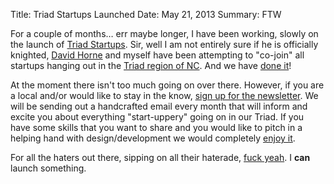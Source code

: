 Title: Triad Startups Launched
Date: May 21, 2013
Summary: FTW

For a couple of months… err maybe longer, I have been working, slowly on the launch of [Triad Startups][1]. Sir, well I am not entirely sure if he is officially knighted, [David Horne][2] and myself have been attempting to "co-join" all startups hanging out in the [Triad region of NC][3]. And we have [done it][1]!

At the moment there isn't too much going on over there. However, if you are a local and/or would like to stay in the know, [sign up for the newsletter][1]. We will be sending out a handcrafted email every month that will inform and excite you about everything "start-uppery" going on in our Triad. If you have some skills that you want to share and you would like to pitch in a helping hand with design/development we would completely [enjoy it][5].

For all the haters out there, sipping on all their haterade, [fuck yeah][4]. I __can__ launch something. 

[1]: www.triadstartups.com
[2]: www.twitter.com/_davidhorne_
[3]: https://en.wikipedia.org/wiki/Piedmont_Triad
[4]: http://yahoo.tumblr.com/
[5]: https://github.com/braidn/t_startups